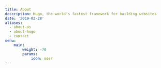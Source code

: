 ```yaml
---
title: About
description: Hugo, the world's fastest framework for building websites
date: '2019-02-28'
aliases:
  - about-us
  - about-hugo
  - contact
menu:
    main: 
        weight: -70
        params:
            icon: user
---
```


